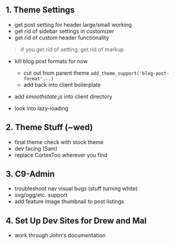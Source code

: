 ## 1. Theme Settings

- get post setting for header large/small working
- get rid of sidebar settings in customizer
- get rid of custom header functionality

> if you get rid of setting, get rid of markup

- kill blog post formats for now

  - cut out from parent theme `add_theme_support('blog-post-format'...)`
  - add back into client boilerplate

- add _smoothstate.js_ into client directory

- look into lazy-loading

## 2. Theme Stuff (~wed)

- final theme check with stock theme
- dev facing (Sam)
- replace CortexToo wherever you find

## 3. C9-Admin

- troubleshoot nav visual bugs (stuff turning white)
- svg/ogg/etc. support
- add feature image thumbnail to post listings

## 4. Set Up Dev Sites for Drew and Mal

- work through John's documentation

